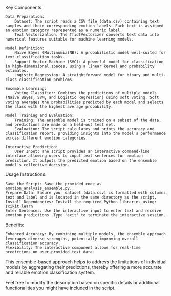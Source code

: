 Key Components:

    Data Preparation:
        Dataset: The script reads a CSV file (data.csv) containing text samples and their corresponding emotion labels. Each text is assigned an emotion category represented as a numeric label.
        Text Vectorization: The TfidfVectorizer converts text data into numerical features suitable for machine learning models.

    Model Definition:
        Naive Bayes (MultinomialNB): A probabilistic model well-suited for text classification tasks.
        Support Vector Machine (SVC): A powerful model for classification in high-dimensional spaces, using a linear kernel and probability estimates.
        Logistic Regression: A straightforward model for binary and multi-class classification problems.

    Ensemble Learning:
        Voting Classifier: Combines the predictions of multiple models (Naive Bayes, SVM, and Logistic Regression) using soft voting. Soft voting averages the probabilities predicted by each model and selects the class with the highest average probability.

    Model Training and Evaluation:
        Training: The ensemble model is trained on a subset of the data, and predictions are made on a held-out test set.
        Evaluation: The script calculates and prints the accuracy and classification report, providing insights into the model's performance across different emotion categories.

    Interactive Prediction:
        User Input: The script provides an interactive command-line interface allowing users to input text sentences for emotion prediction. It outputs the predicted emotion based on the ensemble model’s collective decision.

Usage Instructions:

    Save the Script: Save the provided code as emotion_analysis_ensemble.py.
    Prepare Data: Ensure your dataset (data.csv) is formatted with columns text and label and is located in the same directory as the script.
    Install Dependencies: Install the required Python libraries using:
    scikit learn 
    Enter Sentences: Use the interactive input to enter text and receive emotion predictions. Type 'exit' to terminate the interactive session.

Benefits:

    Enhanced Accuracy: By combining multiple models, the ensemble approach leverages diverse strengths, potentially improving overall classification accuracy.
    Flexibility: The interactive component allows for real-time predictions on user-provided text data.

This ensemble-based approach helps to address the limitations of individual models by aggregating their predictions, thereby offering a more accurate and reliable emotion classification system.

Feel free to modify the description based on specific details or additional functionalities you might have included in the script.
